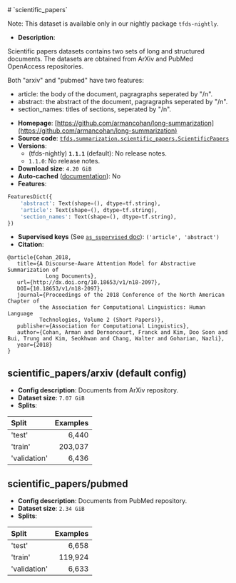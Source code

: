 <div itemscope itemtype="http://schema.org/Dataset">
  <div itemscope itemprop="includedInDataCatalog" itemtype="http://schema.org/DataCatalog">
    <meta itemprop="name" content="TensorFlow Datasets" />
  </div>
  <meta itemprop="name" content="scientific_papers" />
  <meta itemprop="description" content="Scientific papers datasets contains two sets of long and structured documents.&#10;The datasets are obtained from ArXiv and PubMed OpenAccess repositories.&#10;&#10;Both &quot;arxiv&quot; and &quot;pubmed&quot; have two features:&#10;&#10;  - article: the body of the document, pagragraphs seperated by &quot;/n&quot;.&#10;  - abstract: the abstract of the document, pagragraphs seperated by &quot;/n&quot;.&#10;  - section_names: titles of sections, seperated by &quot;/n&quot;.&#10;&#10;To use this dataset:&#10;&#10;```python&#10;import tensorflow_datasets as tfds&#10;&#10;ds = tfds.load(&#x27;scientific_papers&#x27;, split=&#x27;train&#x27;)&#10;for ex in ds.take(4):&#10;  print(ex)&#10;```&#10;&#10;See [the guide](https://www.tensorflow.org/datasets/overview) for more&#10;informations on [tensorflow_datasets](https://www.tensorflow.org/datasets).&#10;&#10;" />
  <meta itemprop="url" content="https://www.tensorflow.org/datasets/catalog/scientific_papers" />
  <meta itemprop="sameAs" content="https://github.com/armancohan/long-summarization" />
  <meta itemprop="citation" content="@article{Cohan_2018,&#10;   title={A Discourse-Aware Attention Model for Abstractive Summarization of&#10;            Long Documents},&#10;   url={http://dx.doi.org/10.18653/v1/n18-2097},&#10;   DOI={10.18653/v1/n18-2097},&#10;   journal={Proceedings of the 2018 Conference of the North American Chapter of&#10;          the Association for Computational Linguistics: Human Language&#10;          Technologies, Volume 2 (Short Papers)},&#10;   publisher={Association for Computational Linguistics},&#10;   author={Cohan, Arman and Dernoncourt, Franck and Kim, Doo Soon and Bui, Trung and Kim, Seokhwan and Chang, Walter and Goharian, Nazli},&#10;   year={2018}&#10;}" />
</div>
# `scientific_papers`

Note: This dataset is available only in our nightly package `tfds-nightly`.




*   **Description**:

Scientific papers datasets contains two sets of long and structured documents.
The datasets are obtained from ArXiv and PubMed OpenAccess repositories.

Both "arxiv" and "pubmed" have two features:

  - article: the body of the document, pagragraphs seperated by "/n".
  - abstract: the abstract of the document, pagragraphs seperated by "/n".
  - section_names: titles of sections, seperated by "/n".

*   **Homepage**: [https://github.com/armancohan/long-summarization](https://github.com/armancohan/long-summarization)
*   **Source code**:
    [`tfds.summarization.scientific_papers.ScientificPapers`](https://github.com/tensorflow/datasets/tree/master/tensorflow_datasets/summarization/scientific_papers.py)
*   **Versions**:
    * (tfds-nightly) **`1.1.1`** (default): No release notes.
    * `1.1.0`: No release notes.
*   **Download size**: `4.20 GiB`
*   **Auto-cached**
    ([documentation](https://www.tensorflow.org/datasets/performances#auto-caching)):
    No
*   **Features**:

```python
FeaturesDict({
    'abstract': Text(shape=(), dtype=tf.string),
    'article': Text(shape=(), dtype=tf.string),
    'section_names': Text(shape=(), dtype=tf.string),
})
```
*   **Supervised keys** (See
    [`as_supervised` doc](https://www.tensorflow.org/datasets/api_docs/python/tfds/load#args)):
    `('article', 'abstract')`
*   **Citation**:

```
@article{Cohan_2018,
   title={A Discourse-Aware Attention Model for Abstractive Summarization of
            Long Documents},
   url={http://dx.doi.org/10.18653/v1/n18-2097},
   DOI={10.18653/v1/n18-2097},
   journal={Proceedings of the 2018 Conference of the North American Chapter of
          the Association for Computational Linguistics: Human Language
          Technologies, Volume 2 (Short Papers)},
   publisher={Association for Computational Linguistics},
   author={Cohan, Arman and Dernoncourt, Franck and Kim, Doo Soon and Bui, Trung and Kim, Seokhwan and Chang, Walter and Goharian, Nazli},
   year={2018}
}
```


##  scientific_papers/arxiv (default config)

*   **Config description**: Documents from ArXiv repository.
*   **Dataset size**: `7.07 GiB`
*   **Splits**:

Split  | Examples
:----- | -------:
'test' | 6,440
'train' | 203,037
'validation' | 6,436


##  scientific_papers/pubmed 

*   **Config description**: Documents from PubMed repository.
*   **Dataset size**: `2.34 GiB`
*   **Splits**:

Split  | Examples
:----- | -------:
'test' | 6,658
'train' | 119,924
'validation' | 6,633